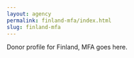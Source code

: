 ```yaml
---
layout: agency
permalink: finland-mfa/index.html
slug: finland-mfa
---
```


Donor profile for Finland, MFA goes here.
